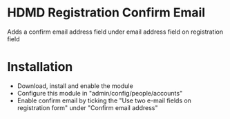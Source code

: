 # HDMD Registration Confirm Email
Adds a confirm email address field under email address field on registration field

# Installation
- Download, install and enable the module
- Configure this module in "admin/config/people/accounts"
- Enable confirm email by ticking the "Use two e-mail fields on registration form" under "Confirm email address" 
